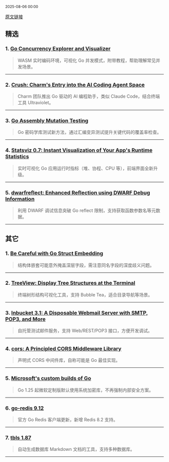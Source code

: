 <sub>2025-08-06 00:00</sub>


[原文链接](https://golangweekly.com/issues/565)


## 精选  

### 1. [Go Concurrency Explorer and Visualizer](https://golangweekly.com/link/172730/rss)  
> WASM 实时编码环境，可视化 Go 并发模式，附带教程，帮助理解常见并发场景。  

---  

### 2. [Crush: Charm's Entry into the AI Coding Agent Space](https://golangweekly.com/link/172732/rss)  
> Charm 团队推出 Go 驱动的 AI 编程助手，类似 Claude Code，结合终端工具 Ultraviolet。  

---  

### 3. [Go Assembly Mutation Testing](https://golangweekly.com/link/172738/rss)  
> Go 密码学库测试新方法，通过汇编变异测试提升关键代码的覆盖率检查。  

---  

### 4. [Statsviz 0.7: Instant Visualization of Your App's Runtime Statistics](https://golangweekly.com/link/172743/rss)  
> 实时可视化 Go 应用运行时指标（堆、协程、CPU 等），前端界面全新升级。  

---  

### 5. [dwarfreflect: Enhanced Reflection using DWARF Debug Information](https://golangweekly.com/link/172749/rss)  
> 利用 DWARF 调试信息突破 Go reflect 限制，支持获取函数参数名等元数据。  

---  

## 其它  

### 1. [Be Careful with Go Struct Embedding](https://golangweekly.com/link/172739/rss)  
> 结构体嵌套可能意外掩盖深层字段，需注意同名字段的深度歧义问题。  

---  

### 2. [TreeView: Display Tree Structures at the Terminal](https://golangweekly.com/link/172744/rss)  
> 终端树形结构可视化工具，支持 Bubble Tea，适合目录导航等场景。  

---  

### 3. [Inbucket 3.1: A Disposable Webmail Server with SMTP, POP3, and More](https://golangweekly.com/link/172747/rss)  
> 自托管测试邮件服务，支持 Web/REST/POP3 接口，方便开发调试。  

---  

### 4. [cors: A Principled CORS Middleware Library](https://golangweekly.com/link/172750/rss)  
> 声明式 CORS 中间件库，自称可能是 Go 最佳实现。  

---  

### 5. [Microsoft's custom builds of Go](https://golangweekly.com/link/172737/rss)  
> Go 1.25 起微软定制版默认使用系统加密库，不再强制内部安全方案。  

---  

### 6. [go-redis 9.12](https://golangweekly.com/link/172752/rss)  
> 官方 Go Redis 客户端更新，新增 Redis 8.2 支持。  

---  

### 7. [tbls 1.87](https://golangweekly.com/link/172755/rss)  
> 自动生成数据库 Markdown 文档的工具，支持多种数据库。  

---
    